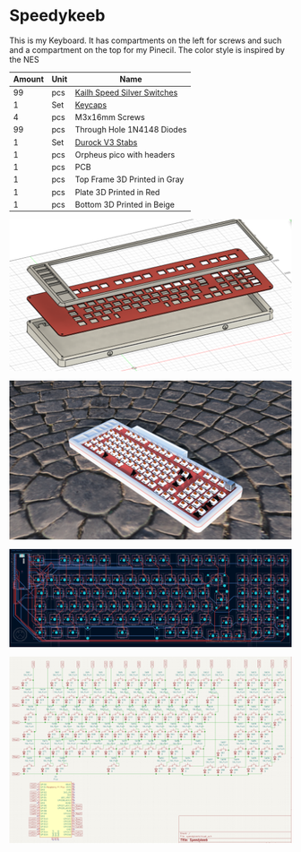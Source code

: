 # Speedykeeb

This is my Keyboard. It has compartments on the left for screws and such and a compartment on the top for my Pinecil. The color style is inspired by the NES

| Amount | Unit | Name                                                                                                                                                                                                                                                                                                                                                                                                                                                                                                                      |
| ------ | ---- | ------------------------------------------------------------------------------------------------------------------------------------------------------------------------------------------------------------------------------------------------------------------------------------------------------------------------------------------------------------------------------------------------------------------------------------------------------------------------------------------------------------------------- |
| 99     | pcs  | [Kailh Speed Silver Switches](https://www.kailh.net/products/kailh-speed-switch-set)                                                                                                                                                                                                                                                                                                                                                                                                                                      |
| 1      | Set  | [Keycaps](https://de.aliexpress.com/item/1005007924612616.html?spm=a2g0o.productlist.main.1.6702546bEf8on8&algo_pvid=38667654-184a-4a9d-84c0-011750d03eca&algo_exp_id=38667654-184a-4a9d-84c0-011750d03eca-9&pdp_ext_f=%7B%22order%22%3A%229%22%2C%22eval%22%3A%221%22%7D&pdp_npi=4%40dis%21USD%2141.27%2119.81%21%21%21297.52%21142.81%21%40212e520f17413429857041630e3a7c%2112000042867545632%21sea%21CM%216291529643%21ABX&curPageLogUid=pZki8PQQwdBy&utparam-url=scene%3Asearch%7Cquery_from%3A&gatewayAdapt=glo2deu) |
| 4      | pcs  | M3x16mm Screws                                                                                                                                                                                                                                                                                                                                                                                                                                                                                                            |
| 99     | pcs  | Through Hole 1N4148 Diodes                                                                                                                                                                                                                                                                                                                                                                                                                                                                                                |
| 1      | Set  | [Durock V3 Stabs](https:77kineticlabs.com/misc/durock/v2-stabilizers)                                                                                                                                                                                                                                                                                                                                                                                                                                                     |
| 1      | pcs  | Orpheus pico with headers                                                                                                                                                                                                                                                                                                                                                                                                                                                                                                 |
| 1      | pcs  | PCB                                                                                                                                                                                                                                                                                                                                                                                                                                                                                                                       |
| 1      | pcs  | Top Frame 3D Printed in Gray                                                                                                                                                                                                                                                                                                                                                                                                                                                                                              |
| 1      | pcs  | Plate 3D Printed in Red                                                                                                                                                                                                                                                                                                                                                                                                                                                                                                   |
| 1      | pcs  | Bottom 3D Printed in Beige                                                                                                                                                                                                                                                                                                                                                                                                                                                                                                |



![](img\assembly.png)

![](img\case.png)

![](img\pcb.png)

![](img\schematic.png)
